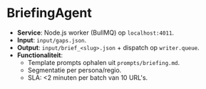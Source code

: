 # BriefingAgent

- **Service**: Node.js worker (BullMQ) op `localhost:4011`.
- **Input**: `input/gaps.json`.
- **Output**: `input/brief_<slug>.json` + dispatch op `writer.queue`.
- **Functionaliteit**:
  - Template prompts ophalen uit `prompts/briefing.md`.
  - Segmentatie per persona/regio.
  - SLA: <2 minuten per batch van 10 URL's.
